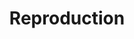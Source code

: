 ---
ee_id_thing: '2189'
site: '1'
type: '2'
inv_num: 2008-069
url: 2008-069-reproduction
title: Reproduction
year: '2012'
display_year: '2008'
medium: One turntable Dj Set
dims: ''
pitch: "​Dj Set performed Nov 17th, 2012 @ ICA Phillie as part of Ooga Booga’s Excursus
  installation."
ps: ''
live_url: https://soundcloud.com/coryarcangel/reproduction-dj-set-ica
related: "[2147] 2008-082 A Couple Thousand Short Films about Glenn Gould (Publication)
  - 2008-082-a-couple-thousand-short-films-about-glenn-gould-publication"
youtube: ''
related_code: ''
imgs: reproduction-dj-set-2008-069-performance-view-excursus-3-database-ak.jpg
subheading: ''
download: ''
add_credit: ''
commission: ''
layout: things-i-made
---